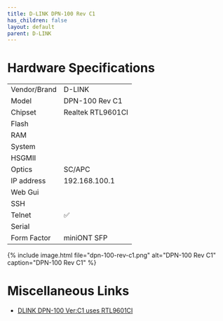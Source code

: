 ```yaml
---
title: D-LINK DPN-100 Rev C1
has_children: false
layout: default
parent: D-LINK
---
```


# Hardware Specifications

|              |                   |
| ------------ | ----------------- |
| Vendor/Brand | D-LINK            |
| Model        | DPN-100 Rev C1    |
| Chipset      | Realtek RTL9601CI |
| Flash        |                   |
| RAM          |                   |
| System       |                   |
| HSGMII       |                   |
| Optics       | SC/APC            |
| IP address   | 192.168.100.1     |
| Web Gui      |                   |
| SSH          |                   |
| Telnet       | ✅                |
| Serial       |                   |
| Form Factor  | miniONT SFP       |

{% include image.html file="dpn-100-rev-c1.png"  alt="DPN-100 Rev C1" caption="DPN-100 Rev C1" %}

# Miscellaneous Links

- [DLINK DPN-100 Ver:C1 uses RTL9601CI](https://github.com/Anime4000/RTL960x/issues/2)
